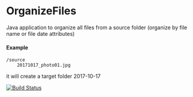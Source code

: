 # OrganizeFiles

Java application to organize all files from a source folder (organize by file name or file date attributes)

#### Example
```
/source
    20171017_photo01.jpg
```
it will create a target folder 2017-10-17


[![Build Status](https://travis-ci.org/sfragata/OrganizeFiles.svg?branch=master)](https://travis-ci.org/sfragata/OrganizeFiles)
